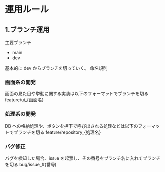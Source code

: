# 運用ルール

## 1.ブランチ運用

主要ブランチ

- main
- dev

基本的に dev からブランチを切っていく。
命名規則

### 画面系の開発

画面の見た目や挙動に関する実装は以下のフォーマットでブランチを切る
feature/ui\_{画面名}

### 処理系の開発

DB への格納処理や、ボタンを押下で呼び出される処理などは以下のフォーマットでブランチを切る
feature/repository\_{処理名}

### バグ修正

バグを検知した場合、issue を起票し、その番号をブランチ名に入れてブランチを切る
bug/issue\_#{番号}
